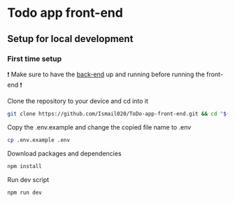 # Todo app front-end

## Setup for local development

### First time setup

❗️ Make sure to have the [back-end](https://github.com/Ismail020/ToDo-app-front-end) up and running before running the front-end ❗️


Clone the repository to your device and cd into it
``` bash 
git clone https://github.com/Ismail020/ToDo-app-front-end.git && cd "$(basename "$_" .git)"
```

Copy the .env.example and change the copied file name to .env
```bash
cp .env.example .env
```

Download packages and dependencies
```bash
npm install
```

Run dev script
```bash
npm run dev
```
